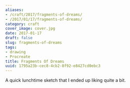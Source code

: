 ```yaml
---
aliases:
- /craft/2017/fragments-of-dreams/
- /2017/01/17/fragments-of-dreams/
category: craft
cover_image: cover.jpg
date: 2017-01-17
draft: false
slug: fragments-of-dreams
tags:
- drawing
- Procreate
title: Fragments Of Dreams
uuid: 1795a23b-cec8-4cb2-8f92-e8427cd0ebc3
---
```


A quick lunchtime sketch that I ended up liking quite a bit.